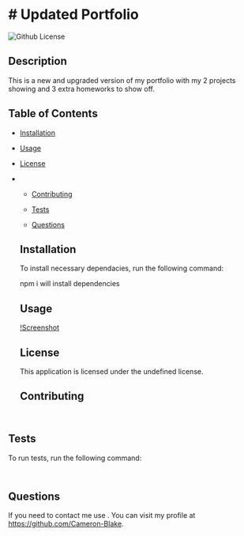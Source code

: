 # # Updated Portfolio
  ![Github License](https://img.shields.io/badge/license-undefined-blue.svg)
    
  ## Description 

  This is a new and upgraded version of my portfolio with my 2 projects showing and 3 extra homeworks to show off.

  ## Table of Contents

  * [Installation](#installation)

  * [Usage](#usage)
 
* [License](#license)
*
  * [Contributing](#contributing)
   
  * [Tests](#tests)
   
  * [Questions](#questions)
   
  
  ## Installation 

  To install necessary dependacies, run the following command:
 
  npm i will install dependencies

  ## Usage 

  [!Screenshot]()

  ## License
    
    This application is licensed under the undefined license.

  ## Contributing 

```
  
```

  ## Tests

  To run tests, run the following command:

```
  
```

  ## Questions

  If you need to contact me use . You can visit my profile at https://github.com/Cameron-Blake.

